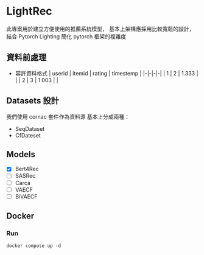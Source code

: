 # LightRec
此專案用於建立方便使用的推薦系統模型，
基本上架構應採用比較寬鬆的設計，
結合 Pytorch Lighting 簡化 pytorch 框架的複雜度

## 資料前處理
- 容許資料格式
    | userid | itemid | rating | timestemp |
    |-|-|-|-|
    | 1 | 2 | 1.333 |  |
    | 2 | 3 | 1.003 |  |

## Datasets 設計
我們使用 cornac 套件作為資料源
基本上分成兩種：
- SeqDataset
- CfDateset

## Models
- [x] Bert4Rec
- [ ] SASRec
- [ ] Carca
- [ ] VAECF
- [ ] BiVAECF

## Docker
### Run
```
docker compose up -d
```